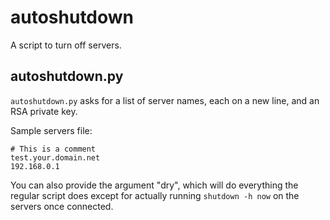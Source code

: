 # autoshutdown
A script to turn off servers.


## autoshutdown.py

`autoshutdown.py` asks for a list of server names, each on a new line, and an RSA private key.

Sample servers file:

```
# This is a comment
test.your.domain.net
192.168.0.1
```

You can also provide the argument "dry", which will do everything the regular script does except for actually running `shutdown -h now` on the servers once connected.

